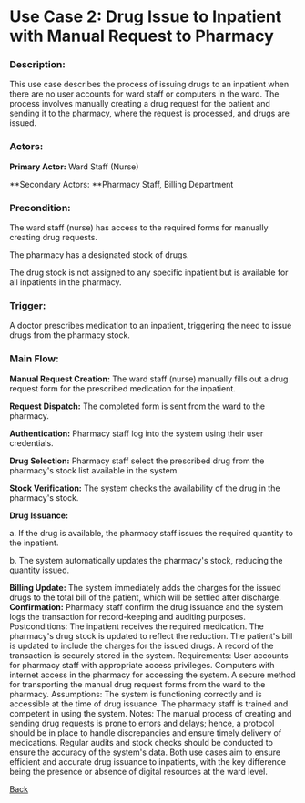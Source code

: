 # Use Case 2: Drug Issue to Inpatient with Manual Request to Pharmacy

### Description:

This use case describes the process of issuing drugs to an inpatient when there are no user accounts for ward staff or computers in the ward. The process involves manually creating a drug request for the patient and sending it to the pharmacy, where the request is processed, and drugs are issued.

### Actors:

**Primary Actor:** Ward Staff (Nurse)

**Secondary Actors: **Pharmacy Staff, Billing Department

### Precondition:

The ward staff (nurse) has access to the required forms for manually creating drug requests.

The pharmacy has a designated stock of drugs.

The drug stock is not assigned to any specific inpatient but is available for all inpatients in the pharmacy.

### Trigger:

A doctor prescribes medication to an inpatient, triggering the need to issue drugs from the pharmacy stock.

### Main Flow:

**Manual Request Creation:** The ward staff (nurse) manually fills out a drug request form for the prescribed medication for the inpatient.

**Request Dispatch:** The completed form is sent from the ward to the pharmacy.

**Authentication:** Pharmacy staff log into the system using their user credentials.

**Drug Selection:** Pharmacy staff select the prescribed drug from the pharmacy's stock list available in the system.

**Stock Verification:** The system checks the availability of the drug in the pharmacy's stock.

**Drug Issuance:**

a. If the drug is available, the pharmacy staff issues the required quantity to the inpatient.

b. The system automatically updates the pharmacy's stock, reducing the quantity issued.

**Billing Update:** The system immediately adds the charges for the issued drugs to the total bill of the patient, which will be settled after discharge.
**Confirmation:** Pharmacy staff confirm the drug issuance and the system logs the transaction for record-keeping and auditing purposes.
Postconditions:
The inpatient receives the required medication.
The pharmacy's drug stock is updated to reflect the reduction.
The patient's bill is updated to include the charges for the issued drugs.
A record of the transaction is securely stored in the system.
Requirements:
User accounts for pharmacy staff with appropriate access privileges.
Computers with internet access in the pharmacy for accessing the system.
A secure method for transporting the manual drug request forms from the ward to the pharmacy.
Assumptions:
The system is functioning correctly and is accessible at the time of drug issuance.
The pharmacy staff is trained and competent in using the system.
Notes:
The manual process of creating and sending drug requests is prone to errors and delays; hence, a protocol should be in place to handle discrepancies and ensure timely delivery of medications.
Regular audits and stock checks should be conducted to ensure the accuracy of the system's data.
Both use cases aim to ensure efficient and accurate drug issuance to inpatients, with the key difference being the presence or absence of digital resources at the ward level.

[Back](https://github.com/hmislk/hmis/wiki/Inpatient-Pharmaceutical-Management)




